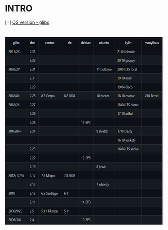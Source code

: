 # INTRO

[+] [OS version - glibc](https://gist.github.com/wagenet/35adca1a032cec2999d47b6c40aa45b1?permalink_comment_id=3997562#gistcomment-3997562)

<h1 align="center"> <img height=600 src="https://github.com/l1j9m4-0n1/Blogs/blob/main/Technique/Heap%20Exploit/libc_versions.jpg"> </h1>
